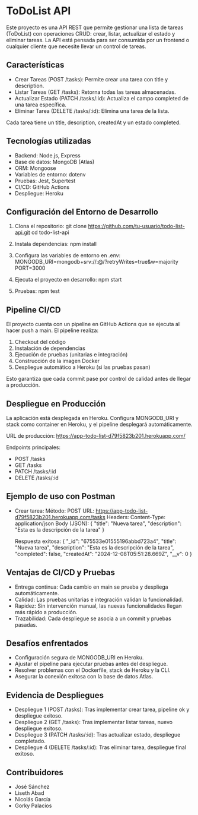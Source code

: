 ToDoList API
============

Este proyecto es una API REST que permite gestionar una lista de tareas (ToDoList) con operaciones CRUD: crear, listar, actualizar el estado y eliminar tareas. La API está pensada para ser consumida por un frontend o cualquier cliente que necesite llevar un control de tareas.

Características
--------------
- Crear Tareas (POST /tasks): Permite crear una tarea con title y description.
- Listar Tareas (GET /tasks): Retorna todas las tareas almacenadas.
- Actualizar Estado (PATCH /tasks/:id): Actualiza el campo completed de una tarea específica.
- Eliminar Tarea (DELETE /tasks/:id): Elimina una tarea de la lista.

Cada tarea tiene un title, description, createdAt y un estado completed.

Tecnologías utilizadas
----------------------
- Backend: Node.js, Express
- Base de datos: MongoDB (Atlas)
- ORM: Mongoose
- Variables de entorno: dotenv
- Pruebas: Jest, Supertest
- CI/CD: GitHub Actions
- Despliegue: Heroku


Configuración del Entorno de Desarrollo
---------------------------------------
1. Clona el repositorio:
   git clone https://github.com/tu-usuario/todo-list-api.git
   cd todo-list-api

2. Instala dependencias:
   npm install

3. Configura las variables de entorno en .env:
   MONGODB_URI=mongodb+srv://<user>:<password>@<cluster>/<dbname>?retryWrites=true&w=majority
   PORT=3000

4. Ejecuta el proyecto en desarrollo:
   npm start

5. Pruebas:
   npm test

Pipeline CI/CD
--------------
El proyecto cuenta con un pipeline en GitHub Actions que se ejecuta al hacer push a main. El pipeline realiza:

1. Checkout del código
2. Instalación de dependencias
3. Ejecución de pruebas (unitarias e integración)
4. Construcción de la imagen Docker
5. Despliegue automático a Heroku (si las pruebas pasan)

Esto garantiza que cada commit pase por control de calidad antes de llegar a producción.

Despliegue en Producción
------------------------
La aplicación está desplegada en Heroku. Configura MONGODB_URI y stack como container en Heroku, y el pipeline desplegará automáticamente.

URL de producción:
https://app-todo-list-d79f5823b201.herokuapp.com/

Endpoints principales:
- POST /tasks
- GET /tasks
- PATCH /tasks/:id
- DELETE /tasks/:id

Ejemplo de uso con Postman
--------------------------
- Crear tarea:
  Método: POST
  URL: https://app-todo-list-d79f5823b201.herokuapp.com/tasks
  Headers: Content-Type: application/json
  Body (JSON):
    {
      "title": "Nueva tarea",
      "description": "Esta es la descripción de la tarea"
    }

  Respuesta exitosa:
    {
      "_id": "675533e01555196abbd723a4",
      "title": "Nueva tarea",
      "description": "Esta es la descripción de la tarea",
      "completed": false,
      "createdAt": "2024-12-08T05:51:28.669Z",
      "__v": 0
    }

Ventajas de CI/CD y Pruebas
---------------------------
- Entrega continua: Cada cambio en main se prueba y despliega automáticamente.
- Calidad: Las pruebas unitarias e integración validan la funcionalidad.
- Rapidez: Sin intervención manual, las nuevas funcionalidades llegan más rápido a producción.
- Trazabilidad: Cada despliegue se asocia a un commit y pruebas pasadas.

Desafíos enfrentados
--------------------
- Configuración segura de MONGODB_URI en Heroku.
- Ajustar el pipeline para ejecutar pruebas antes del despliegue.
- Resolver problemas con el Dockerfile, stack de Heroku y la CLI.
- Asegurar la conexión exitosa con la base de datos Atlas.

Evidencia de Despliegues
------------------------
- Despliegue 1 (POST /tasks): Tras implementar crear tarea, pipeline ok y despliegue exitoso.
- Despliegue 2 (GET /tasks): Tras implementar listar tareas, nuevo despliegue exitoso.
- Despliegue 3 (PATCH /tasks/:id): Tras actualizar estado, despliegue completado.
- Despliegue 4 (DELETE /tasks/:id): Tras eliminar tarea, despliegue final exitoso.

Contribuidores
--------------
- José Sánchez
- Liseth Abad
- Nicolás García
- Gorky Palacios
